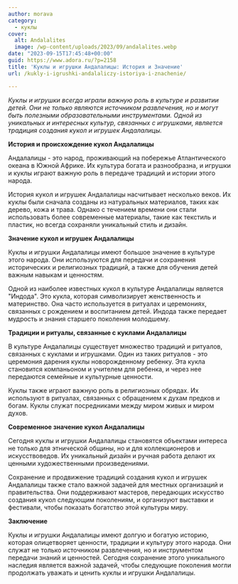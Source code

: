 ```yaml
---
author: morava
category:
  - куклы
cover:
  alt: Andalalites
  image: /wp-content/uploads/2023/09/andalalites.webp
date: "2023-09-15T17:45:48+00:00"
guid: https://www.adora.ru/?p=2158
title: 'Куклы и игрушки Андалалицы: История и Значение'
url: /kukly-i-igrushki-andalaliczy-istoriya-i-znachenie/

---
```

_Куклы и игрушки всегда играли важную роль в культуре и развитии детей. Они не только являются источником развлечения, но и могут быть полезными образовательными инструментами. Одной из уникальных и интересных культур, связанных с игрушками, является традиция создания кукол и игрушек Андалалицы._

**История и происхождение кукол Андалалицы**

Андалалицы \- это народ, проживающий на побережье Атлантического океана в Южной Африке. Их культура богата и разнообразна, и игрушки и куклы играют важную роль в передаче традиций и истории этого народа.

История кукол и игрушек Андалалицы насчитывает несколько веков. Их куклы были сначала созданы из натуральных материалов, таких как дерево, кожа и трава. Однако с течением времени они стали использовать более современные материалы, такие как текстиль и пластик, но всегда сохраняли уникальный стиль и дизайн.

**Значение кукол и игрушек Андалалицы**

Куклы и игрушки Андалалицы имеют большое значение в культуре этого народа. Они используются для передачи и сохранения исторических и религиозных традиций, а также для обучения детей важным навыкам и ценностям.

Одной из наиболее известных кукол в культуре Андалалицы является "Индода". Это кукла, которая символизирует женственность и материнство. Она часто используется в ритуалах и церемониях, связанных с рождением и воспитанием детей. Индода также передает мудрость и знания старшего поколения молодшему.

**Традиции и ритуалы, связанные с куклами Андалалицы**

В культуре Андалалицы существует множество традиций и ритуалов, связанных с куклами и игрушками. Один из таких ритуалов \- это церемония дарения куклы новорожденному ребенку. Эта кукла становится компаньоном и учителем для ребенка, и через нее передаются семейные и культурные ценности.

Куклы также играют важную роль в религиозных обрядах. Их используют в ритуалах, связанных с обращением к духам предков и богам. Куклы служат посредниками между миром живых и миром духов.

**Современное значение кукол Андалалицы**

Сегодня куклы и игрушки Андалалицы становятся объектами интереса не только для этнической общины, но и для коллекционеров и искусствоведов. Их уникальный дизайн и ручная работа делают их ценными художественными произведениями.

Сохранение и продвижение традиций создания кукол и игрушек Андалалицы также стало важной задачей для местных организаций и правительства. Они поддерживают мастеров, передающих искусство создания кукол следующим поколениям, и организуют выставки и фестивали, чтобы показать богатство этой культуры миру.

**Заключение**

Куклы и игрушки Андалалицы имеют долгую и богатую историю, которая олицетворяет ценности, традиции и культуру этого народа. Они служат не только источником развлечения, но и инструментом передачи знаний и ценностей. Сегодня сохранение этого уникального наследия является важной задачей, чтобы следующие поколения могли продолжать уважать и ценить куклы и игрушки Андалалицы.
